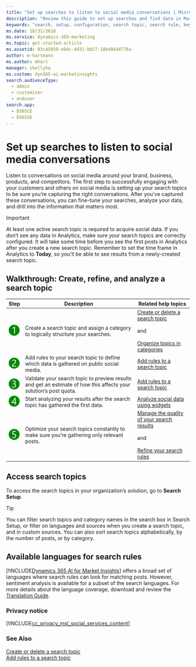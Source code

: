 ```yaml
---
title: "Set up searches to listen to social media conversations | Microsoft Docs"
description: "Review this guide to set up searches and find data in Market Insights."
keywords: "search, setup, configuration, search topic, search rule, keywords"
ms.date: 10/31/2018
ms.service: dynamics-365-marketing
ms.topic: get-started-article
ms.assetid: 03c45859-e94c-4d31-b027-18b49644776a
author: m-hartmann
ms.author: mhart
manager: shellyha
ms.custom: dyn365-ai-marketinsights
search.audienceType: 
  - admin
  - customizer
  - enduser
search.app: 
  - D365CE
  - D365SE
---
```


# Set up searches to listen to social media conversations
Listen to conversations on social media around your brand, business, products, and competitors. The first step to successfully engaging with your customers and others on social media is setting up your search topics to be sure you’re capturing the right conversations. After you’ve captured these conversations, you can fine-tune your searches, analyze your data, and drill into the information that matters most.  
  
> [!IMPORTANT]
>  At least one active search topic is required to acquire social data. If you don’t see any data in Analytics, make sure your search topics are correctly configured. It will take some time before you see the first posts in Analytics after you create a new search topic. Remember to set the time frame in Analytics to **Today**, so you'll be able to see results from a newly-created search topic.  
  
## Walkthrough: Create, refine, and analyze a search topic  
  
|Step|Description|Related help topics|  
|----------|-----------------|-------------------------|  
|![step 1](media/crm-ua-walkthrough-green-1.png "Step 1")|Create a search topic and assign a category to logically structure your searches.|[Create or delete a search topic](create-delete-search-topic.md)<br /><br /> and<br /><br /> [Organize topics in categories](search-topic-categories.md)|  
|![step 2](media/crm-ua-walkthrough-green-2.png "Step 2")|Add rules to your search topic to define which data is gathered on public social media.|[Add rules to a search topic](add-rules-search-topic.md)|  
|![step 3](media/crm-ua-walkthrough-green-3.png "Step 3")|Validate your search topic to preview results and get an estimate of how this affects your solution’s post quota.|[Add rules  to a search topic](add-rules-search-topic.md)|  
|![step 4](media/crm-ua-walkthrough-green-4.png "Step 4")|Start analyzing your results after the search topic has gathered the first data.|[Analyze social data using widgets](analyze-social-data-using-widgets.md)|  
|![step 5](media/crm-ua-walkthrough-green-5.png "Step 5")|Optimize your search topics constantly to make sure you’re gathering only relevant posts.|[Manage the quality of your search results](search-results-quality.md)<br /><br /> and<br /><br /> [Refine your search rules](refine-search-rules.md)|  
  
## Access search topics  
 To access the search topics in your organization’s solution, go to **Search Setup**.  
  
> [!TIP]
>  You can filter search topics and category names in the search box in Search Setup, or filter on languages and sources when you create a search topic, and in custom sources. You can also sort search topics alphabetically, by the number of posts, or by category.  
  
## Available languages for search rules  
 [!INCLUDE[Dynamics 365 AI for Market Insights](../includes/pn-market-insights-long.md)] offers a broad set of languages where search rules can look for matching posts. However, sentiment analysis is available for a subset of the search languages. For more details about the language coverage, download and review the [Translation Guide](http://go.microsoft.com/fwlink/p/?LinkId=391086).  
  
### Privacy notice  
 [!INCLUDE[cc_privacy_msl_social_services_content](../includes/cc-privacy-msl-social-services-content.md)]  
  
### See Also  
 [Create or delete a search topic](create-delete-search-topic.md)   
 [Add rules to a search topic](add-rules-search-topic.md)
 
